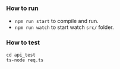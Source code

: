 ### How to run

- `npm run start` to compile and run.
- `npm run watch` to start watch `src/` folder.


### How to test

```
cd api_test
ts-node req.ts
```
